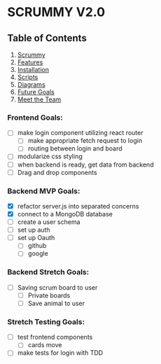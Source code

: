 # SCRUMMY V2.0

## Table of Contents
1. [Scrummy](#scrummy)
2. [Features](#features)
3. [Installation](#installation)
4. [Scripts](#scripts)
5. [Diagrams](#diagrams)
6. [Future Goals](#future-goals)
7. [Meet the Team](#meet-the-team)


### Frontend Goals:
- [ ] make login component utilizing react router
    - [ ] make appropriate fetch request to login
    - [ ] routing between login and board
- [ ] modularize css styling
- [ ] when backend is ready, get data from backend
- [ ] Drag and drop components

### Backend MVP Goals:
- [X] refactor server.js into separated concerns
- [X] connect to a MongoDB database
- [ ] create a user schema
- [ ] set up auth
- [ ] set up Oauth
    - [ ] github
    - [ ] google
    
### Backend Stretch Goals:
- [ ] Saving scrum board to user
    - [ ] Private boards
    - [ ] Save animal to user
  
### Stretch Testing Goals:
- [ ] test frontend components 
    - [ ] cards move
- [ ] make tests for login with TDD